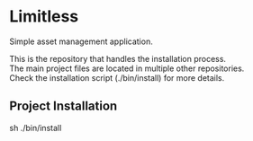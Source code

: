 # Limitless
Simple asset management application.

This is the repository that handles the installation process.\
The main project files are located in multiple other repositories.\
Check the installation script (./bin/install) for more details.

## Project Installation

sh ./bin/install